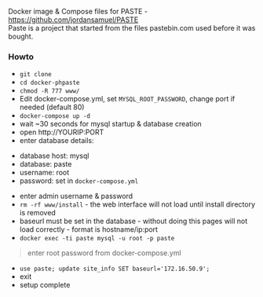 Docker image & Compose files for PASTE - https://github.com/jordansamuel/PASTE  
Paste is a project that started from the files pastebin.com used before it was bought.  

### Howto  

* `git clone `  
* `cd docker-phpaste`  
* `chmod -R 777 www/`  
* Edit docker-compose.yml, set `MYSQL_ROOT_PASSWORD`, change port if needed (default 80)  
* `docker-compose up -d`  
* wait ~30 seconds for mysql startup & database creation  
* open http://YOURIP:PORT  
* enter database details:  
- database host: mysql
- database: paste  
- username:  root  
- password:  set in `docker-compose.yml`  
* enter admin username & password
* `rm -rf www/install` - the web interface will not load until install directory is removed  
* baseurl must be set in the database - without doing this pages will not load correctly - format is hostname/ip:port  
* `docker exec -ti paste mysql -u root -p paste`  
> enter root password from docker-compose.yml  
* `use paste; update site_info SET baseurl='172.16.50.9';`  
* exit
* setup complete

